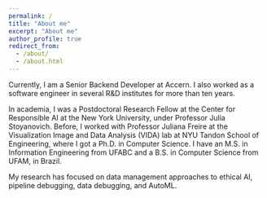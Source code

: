 ```yaml
---
permalink: /
title: "About me"
excerpt: "About me"
author_profile: true
redirect_from: 
  - /about/
  - /about.html
---
```


Currently, I am a Senior Backend Developer at Accern. I also worked as a software engineer in several R&D institutes for more than ten years. 

In academia, I was a Postdoctoral Research Fellow at the Center for Responsible AI at the New York University, under Professor Julia Stoyanovich. Before, I worked with Professor Juliana Freire at the Visualization Image and Data Analysis (VIDA) lab at NYU Tandon School of Engineering, where I got a Ph.D. in Computer Science. I have an M.S. in Information Engineering from UFABC and a B.S. in Computer Science from UFAM, in Brazil. 

My research has focused on data management approaches to ethical AI, pipeline debugging, data debugging, and AutoML.